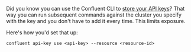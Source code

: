 Did you know you can use the Confluent CLI to [store your API keys](https://docs.confluent.io/confluent-cli/current/connect.html)? That way you can run subsequent commands against the cluster you specify with the key and you don't have to add it every time. This limits exposure. 

Here's how you'd set that up:

```
confluent api-key use <api-key> --resource <resource-id>
```

